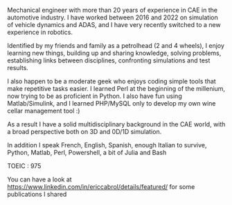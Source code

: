 
Mechanical engineer with more than 20 years of experience in CAE in the automotive industry. I have worked between 2016 and 2022 on simulation of vehicle dynamics and ADAS, and I have very recently switched to a new experience in robotics. 

Identified by my friends and family as a petrolhead (2 and 4 wheels), I enjoy learning new things, building up and sharing knowledge, solving problems, establishing links between disciplines, confronting simulations and test results.

I also happen to be a moderate geek who enjoys coding simple tools that make repetitive tasks easier. I learned Perl at the beginning of the millenium, now trying to be as proficient in Python. I also have fun using Matlab/Simulink, and I learned PHP/MySQL only to develop my own wine cellar management tool :)

As a result I have a solid multidisciplinary background in the CAE world, with a broad perspective both on 3D and 0D/1D simulation.

In addition I speak French, English, Spanish, enough Italian to survive, Python, Matlab, Perl, Powershell, a bit of Julia and Bash

TOEIC : 975

You can have a look at https://www.linkedin.com/in/ericcabrol/details/featured/ for some publications I shared

<!---
EricCabrol/EricCabrol is a ✨ special ✨ repository because its `README.md` (this file) appears on your GitHub profile.
You can click the Preview link to take a look at your changes.
--->
